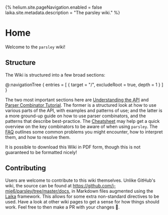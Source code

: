 {%
helium.site.pageNavigation.enabled = false
laika.site.metadata.description = "The parsley wiki."
%}
# Home

Welcome to the `parsley` wiki!

## Structure
The Wiki is structured into a few broad sections:

@:navigationTree {
  entries = [ { target = "/", excludeRoot = true, depth = 1 } ]
}

The two most important sections here are [Understanding the API](api-guide/README.md)
and [Parser Combinator Tutorial](tutorial/README.md). The former is a structured look at how
to use various parts of the API, with examples and patterns of use; and the latter is a more
ground-up guide on how to use parser combinators, and the patterns that describe best-practice.
The [Cheatsheet](cheatsheet.md) may help get a quick overview on the key combinators to be
aware of when using `parsley`. The [FAQ](faq.md) outlines some common problems you might
encounter, how to interpret them, and how to resolve them.

It is possible to download this Wiki in PDF form, though this is not guaranteed to be formatted
nicely!

## Contributing
Users are welcome to contribute to this wiki themselves. Unlike GitHub's wiki, the source
can be found at <https://github.com/j-mie6/parsley/tree/master/docs>, in Markdown files
augmented using the [Laika](https://typelevel.org/Laika/) framework. This allows for some
extra non-standard directives to be used. Have a look at other wiki pages to get a sense for
how things should work. Feel free to then make a PR with your changes 🙂.
